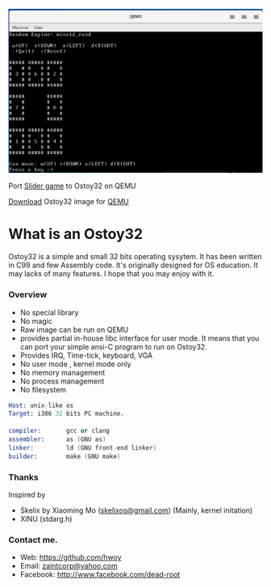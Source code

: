 ![](https://raw.githubusercontent.com/hwoy/Ostoy32/master/res/Ostoy32.png?raw=true)

Port [Slider game](https://github.com/hwoy/slider) to Ostoy32 on QEMU

[Download](https://raw.githubusercontent.com/hwoy/Ostoy32/master/img/Ostoy32.img) Ostoy32 image for [QEMU](https://www.qemu.org)

# What is an Ostoy32
Ostoy32 is a simple and small 32 bits operating sysytem. 
It has been written in C99 and few Assembly code. 
It's originally designed for OS education. 
It may lacks of many features. 
I hope that you may enjoy with it. 
 
### Overview
- No special library
- No magic
- Raw image can be run on QEMU
- provides partial in-house libc interface for user mode. It means that you can port your simple ansi-C program to run on Ostoy32.
- Provides IRQ, Time-tick, keyboard, VGA
- No user mode , kernel mode only
- No memory management
- No process management
- No filesystem


```s
Host: unix-like os 
Target: i386 32 bits PC machine.

compiler:       gcc or clang
assembler:      as (GNU as)
linker:         ld (GNU front-end linker)
builder:        make (GNU make)

```

### Thanks
Inspired by

- Skelix by Xiaoming Mo (skelixos@gmail.com) (Mainly,  kernel initation)
- XINU (stdarg.h)

### Contact me. 
- Web: https://github.com/hwoy 
- Email: zaintcorp@yahoo.com 
- Facebook: http://www.facebook.com/dead-root 